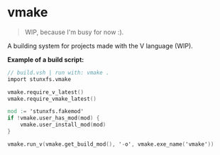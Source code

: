# vmake

> WIP, because I'm busy for now :).

A building system for projects made with the V language (WIP).

**Example of a build script:**

```v
// build.vsh | run with: vmake .
import stunxfs.vmake

vmake.require_v_latest()
vmake.require_vmake_latest()

mod := 'stunxfs.fakemod'
if !vmake.user_has_mod(mod) {
    vmake.user_install_mod(mod)
}

vmake.run_v(vmake.get_build_mod(), '-o', vmake.exe_name('vmake'))
```
